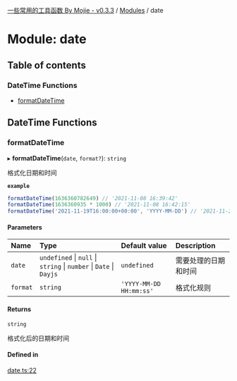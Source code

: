 [一些常用的工具函数 By Mojie - v0.3.3](../README.md) / [Modules](../modules.md) / date

# Module: date

## Table of contents

### DateTime Functions

- [formatDateTime](date.md#formatdatetime)

## DateTime Functions

### formatDateTime

▸ **formatDateTime**(`date`, `format?`): `string`

格式化日期和时间

**`example`**
``` typescript
formatDateTime(1636360782649) // '2021-11-08 16:39:42'
formatDateTime(1636360935 * 1000) // '2021-11-08 16:42:15'
formatDateTime('2021-11-19T16:00:00+00:00', 'YYYY-MM-DD') // '2021-11-20'
```

#### Parameters

| Name | Type | Default value | Description |
| :------ | :------ | :------ | :------ |
| `date` | `undefined` \| ``null`` \| `string` \| `number` \| `Date` \| `Dayjs` | `undefined` | 需要处理的日期和时间 |
| `format` | `string` | `'YYYY-MM-DD HH:mm:ss'` | 格式化规则 |

#### Returns

`string`

格式化后的日期和时间

#### Defined in

[date.ts:22](https://github.com/mojiefong/utils/blob/680c4e4/src/date.ts#L22)
